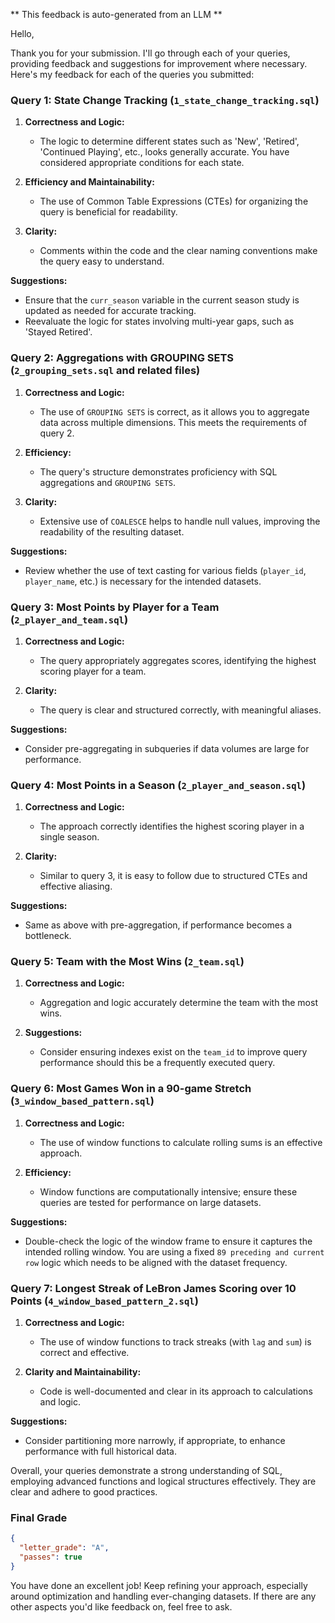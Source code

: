 ** This feedback is auto-generated from an LLM **



Hello,

Thank you for your submission. I'll go through each of your queries, providing feedback and suggestions for improvement where necessary. Here's my feedback for each of the queries you submitted:

### Query 1: State Change Tracking (`1_state_change_tracking.sql`)

1. **Correctness and Logic:**
   - The logic to determine different states such as 'New', 'Retired', 'Continued Playing', etc., looks generally accurate. You have considered appropriate conditions for each state.

2. **Efficiency and Maintainability:**
   - The use of Common Table Expressions (CTEs) for organizing the query is beneficial for readability.

3. **Clarity:**
   - Comments within the code and the clear naming conventions make the query easy to understand.

**Suggestions:**
   - Ensure that the `curr_season` variable in the current season study is updated as needed for accurate tracking.
   - Reevaluate the logic for states involving multi-year gaps, such as 'Stayed Retired'.

### Query 2: Aggregations with GROUPING SETS (`2_grouping_sets.sql` and related files)

1. **Correctness and Logic:**
   - The use of `GROUPING SETS` is correct, as it allows you to aggregate data across multiple dimensions. This meets the requirements of query 2.

2. **Efficiency:**
   - The query's structure demonstrates proficiency with SQL aggregations and `GROUPING SETS`.

3. **Clarity:**
   - Extensive use of `COALESCE` helps to handle null values, improving the readability of the resulting dataset.

**Suggestions:**
   - Review whether the use of text casting for various fields (`player_id`, `player_name`, etc.) is necessary for the intended datasets.

### Query 3: Most Points by Player for a Team (`2_player_and_team.sql`)

1. **Correctness and Logic:**
   - The query appropriately aggregates scores, identifying the highest scoring player for a team.

2. **Clarity:**
   - The query is clear and structured correctly, with meaningful aliases.

**Suggestions:**
   - Consider pre-aggregating in subqueries if data volumes are large for performance.

### Query 4: Most Points in a Season (`2_player_and_season.sql`)

1. **Correctness and Logic:**
   - The approach correctly identifies the highest scoring player in a single season.

2. **Clarity:**
   - Similar to query 3, it is easy to follow due to structured CTEs and effective aliasing.

**Suggestions:**
   - Same as above with pre-aggregation, if performance becomes a bottleneck.

### Query 5: Team with the Most Wins (`2_team.sql`)

1. **Correctness and Logic:**
   - Aggregation and logic accurately determine the team with the most wins.

2. **Suggestions:**
   - Consider ensuring indexes exist on the `team_id` to improve query performance should this be a frequently executed query.

### Query 6: Most Games Won in a 90-game Stretch (`3_window_based_pattern.sql`)

1. **Correctness and Logic:**
   - The use of window functions to calculate rolling sums is an effective approach.

2. **Efficiency:**
   - Window functions are computationally intensive; ensure these queries are tested for performance on large datasets.

**Suggestions:**
   - Double-check the logic of the window frame to ensure it captures the intended rolling window. You are using a fixed `89 preceding and current row` logic which needs to be aligned with the dataset frequency.

### Query 7: Longest Streak of LeBron James Scoring over 10 Points (`4_window_based_pattern_2.sql`)

1. **Correctness and Logic:**
   - The use of window functions to track streaks (with `lag` and `sum`) is correct and effective.

2. **Clarity and Maintainability:**
   - Code is well-documented and clear in its approach to calculations and logic.

**Suggestions:**
   - Consider partitioning more narrowly, if appropriate, to enhance performance with full historical data.

Overall, your queries demonstrate a strong understanding of SQL, employing advanced functions and logical structures effectively. They are clear and adhere to good practices.

### Final Grade

```json
{
  "letter_grade": "A",
  "passes": true
}
```

You have done an excellent job! Keep refining your approach, especially around optimization and handling ever-changing datasets. If there are any other aspects you'd like feedback on, feel free to ask.